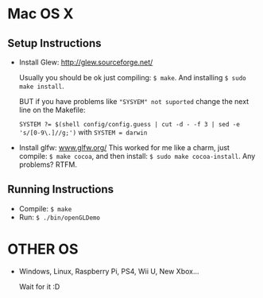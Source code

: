 Mac OS X
========

Setup Instructions
------------------

* Install Glew: http://glew.sourceforge.net/

	Usually you should be ok just compiling: `$ make`. And installing `$ sudo make install`.

	BUT if you have problems like `"SYSYEM" not suported` change the next line on the Makefile:
	
	`SYSTEM ?= $(shell config/config.guess | cut -d - -f 3 | sed -e 's/[0-9\.]//g;')` with `SYSTEM = darwin`

* Install glfw: www.glfw.org/‎
	This worked for me like a charm, just compile: `$ make cocoa`, and then install: `$ sudo make cocoa-install`. Any problems? RTFM.

Running Instructions
--------------------
* Compile: `$ make`
* Run: `$ ./bin/openGLDemo`

OTHER OS
========
* Windows, Linux, Raspberry Pi, PS4, Wii U, New Xbox... 
	
	Wait for it :D




